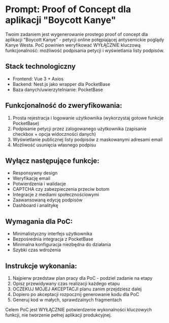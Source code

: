 # Prompt: Proof of Concept dla aplikacji "Boycott Kanye"

Twoim zadaniem jest wygenerowanie prostego proof of concept dla aplikacji "Boycott Kanye" - petycji online potępiającej antysemickie poglądy Kanye Westa. PoC powinien weryfikować WYŁĄCZNIE kluczową funkcjonalność: możliwość podpisania petycji i wyświetlania listy podpisów.

## Stack technologiczny
- Frontend: Vue 3 + Axios
- Backend: Nest.js jako wrapper dla PocketBase 
- Baza danych/uwierzytelnianie: PocketBase

## Funkcjonalność do zweryfikowania:
1. Prosta rejestracja i logowanie użytkownika (wykorzystaj gotowe funkcje PocketBase)
2. Podpisanie petycji przez zalogowanego użytkownika (zapisanie checkbox + opcja widoczności danych)
3. Wyświetlanie publicznej listy podpisów z maskowanymi adresami email
4. Możliwość usunięcia własnego podpisu

## Wyłącz następujące funkcje:
- Responsywny design
- Weryfikację email
- Potwierdzenia i walidacje
- CAPTCHA czy zabezpieczenia przeciw botom
- Integracje z mediami społecznościowymi
- Zaawansowaną edycję podpisów
- Dashboard i analitykę

## Wymagania dla PoC:
- Minimalistyczny interfejs użytkownika
- Bezpośrednia integracja z PocketBase
- Minimalna konfiguracja niezbędna do działania
- Szybki czas wdrożenia

## Instrukcje wykonania:
1. Najpierw przedstaw plan pracy dla PoC - podziel zadanie na etapy
2. Opisz przewidywany czas realizacji każdego etapu
3. OCZEKUJ MOJEJ AKCEPTACJI planu zanim przejdziesz dalej
4. Dopiero po akceptacji rozpocznij generowanie kodu dla PoC
5. Generuj kod w małych, sprawdzalnych fragmentach

Celem PoC jest WYŁĄCZNIE potwierdzenie wykonalności kluczowych funkcji, nie tworzenie pełnej aplikacji produkcyjnej.